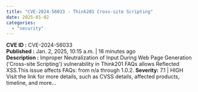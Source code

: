 ```yaml
---
title: "CVE-2024-56033 - Think201 Cross-site Scripting"
date: 2025-01-02
categories: 
  - "security"
---
```


**CVE ID :** CVE-2024-56033  
**Published :** Jan. 2, 2025, 10:15 a.m. | 16 minutes ago  
**Description :** Improper Neutralization of Input During Web Page Generation ('Cross-site Scripting') vulnerability in Think201 FAQs allows Reflected XSS.This issue affects FAQs: from n/a through 1.0.2. 
**Severity:** 7.1 | HIGH  
Visit the link for more details, such as CVSS details, affected products, timeline, and more...
